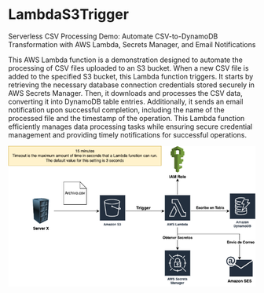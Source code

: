 # LambdaS3Trigger
Serverless CSV Processing Demo: Automate CSV-to-DynamoDB Transformation with AWS Lambda, Secrets Manager, and Email Notifications

This AWS Lambda function is a demonstration designed to automate the processing of CSV files uploaded to an S3 bucket. When a new CSV file is added to the specified S3 bucket, this Lambda function triggers. It starts by retrieving the necessary database connection credentials stored securely in AWS Secrets Manager. Then, it downloads and processes the CSV data, converting it into DynamoDB table entries. Additionally, it sends an email notification upon successful completion, including the name of the processed file and the timestamp of the operation. This Lambda function efficiently manages data processing tasks while ensuring secure credential management and providing timely notifications for successful operations.

![ogo](https://raw.githubusercontent.com/rimega92/LambdaS3Trigger/main/Arquitectura.png)

